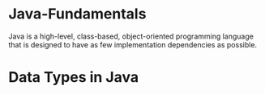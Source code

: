 # Java-Fundamentals

Java is a high-level, class-based, object-oriented programming language that is designed to have as few implementation dependencies as possible.

# Data Types in Java




